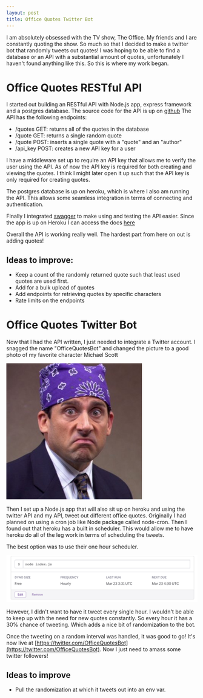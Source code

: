 ```yaml
---
layout: post
title: Office Quotes Twitter Bot
---
```


I am absolutely obsessed with the TV show, The Office. My friends and I are constantly quoting the
show. So much so that I decided to make a twitter bot that randomly tweets out quotes! I was hoping
to be able to find a database or an API with a substantial amount of quotes, unfortunately I haven't
found anything like this. So this is where my work began.

# Office Quotes RESTful API

I started out building an RESTful API with Node.js app, express framework and a postgres database. 
The source code for the API is up on [github](https://github.com/MattJGlick/office_quotes_api/tree/develop) 
The API has the following endpoints:

- /quotes GET: returns all of the quotes in the database
- /quote GET: returns a single random quote
- /quote POST: inserts a single quote with a "quote" and an "author"
- /api_key POST: creates a new API key for a user 

I have a middleware set up to require an API key that allows me to verify the user using the API. 
As of now the API key is required for both creating and viewing the quotes. I think I might later
open it up such that the API key is only required for creating quotes.

The postgres database is up on heroku, which is where I also am running the API. This allows some
seamless integration in terms of connecting and authentication.

Finally I integrated [swagger](http://swagger.io/) to make using and testing the API easier. Since
the app is up on Heroku I can access the docs [here](https://officequotes.herokuapp.com/docs/#/)

Overall the API is working really well. The hardest part from here on out is adding quotes!

## Ideas to improve:

- Keep a count of the randomly returned quote such that least used quotes are used first.
- Add for a bulk upload of quotes
- Add endpoints for retrieving quotes by specific characters
- Rate limits on the endpoints

# Office Quotes Twitter Bot

Now that I had the API written, I just needed to integrate a Twitter account. I snagged the name
"OfficeQuotesBot" and changed the picture to a good photo of my favorite character Michael Scott

![Michael Scott](/images/michael.jpg)

Then I set up a Node.js app that will also sit up on heroku and using the twitter API and my API,
tweet out different office quotes. Originally I had planned on using a cron job like Node package 
called node-cron. Then I found out that heroku has a built in scheduler. This would allow me to have
heroku do all of the leg work in terms of scheduling the tweets.

The best option was to use their one hour scheduler. 

![heroku cron](/images/heroku-cron.png)

However, I didn't want to have it tweet every single hour. I wouldn't be able to keep up with the
need for new quotes constantly. So every hour it has a 30% chance of tweeting. Which adds a nice bit
of randomization to the bot.

Once the tweeting on a random interval was handled, it was good to go! It's now live at 
[https://twitter.com/OfficeQuotesBot](https://twitter.com/OfficeQuotesBot). Now I just need to amass
some twitter followers!

## Ideas to improve
- Pull the randomization at which it tweets out into an env var.
